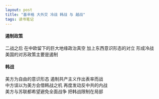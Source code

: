 ```yaml
---
layout: post
title: "基辛格 大外交 冷战 韩战 与 越战"
tags: 读书笔记
---
```


#### 遏制政策

二战之后 在中欧留下的巨大地缘政治真空 加上东西意识形态的对立 形成冷战   
美国的对苏政策主要是遏制   

#### 韩战 

美方为自由的意识形态 遏制共产主义作出表率而战   
中方误以为美方会借韩战之机 再度发动反中共的内战   
美方与苏联都希望避免全面战争 把韩战限制在局部   